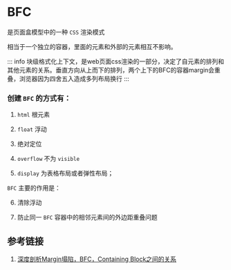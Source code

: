 # BFC


是页面盒模型中的一种 `CSS` 渲染模式

相当于一个独立的容器，里面的元素和外部的元素相互不影响。


::: info
块级格式化上下文，是web页面css渲染的一部分，决定了自元素的排列和其他元素的关系。垂直方向从上而下的排列，两个上下的BFC的容器margin会重叠，浏览器因为四舍五入造成多列布局换行
:::





### 创建 `BFC` 的方式有：

1. `html` 根元素

2. `float` 浮动

3. 绝对定位

4. `overflow` 不为 `visible`

5. `display` 为表格布局或者弹性布局；





`BFC` 主要的作用是：

6. 清除浮动

7. 防止同一 `BFC` 容器中的相邻元素间的外边距重叠问题



## 参考链接
1. [深度剖析Margin塌陷，BFC，Containing Block之间的关系](https://zhuanlan.zhihu.com/p/30168984)